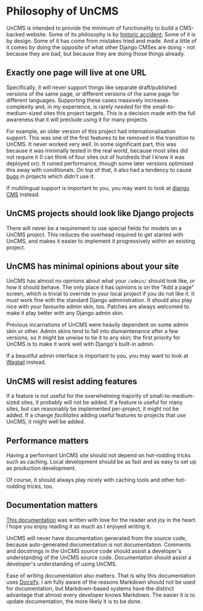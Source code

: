 # Philosophy of UnCMS

UnCMS is intended to provide the minimum of functionality to build a CMS-backed website.
Some of its philosophy is by [historic accident](history.md);
Some of it is by design.
Some of it has come from mistakes tried and made.
And a little of it comes by doing the opposite of what other Django CMSes are doing -
not because they are bad, but because they are doing those things already.

## Exactly one page will live at one URL

Specifically, it will never support things like
separate draft/published versions of the same page,
or different versions of the same page for different languages.
Supporting these cases massively increases complexity
and, in my experience, is rarely _needed_ for the small-to-medium-sized sites this project targets.
This is a decision made with the full awareness that it will preclude using it for many projects.

For example, an older version of this project had internationalisation support.
This was one of the first features to be removed in the transition to UnCMS.
It never worked very well.
In some significant part, this was because it was minimally tested in the real world,
because most sites did not require it (I can think of four sites out of hundreds that I know it was deployed on).
It ruined performance, though some later versions optimised this away with conditionals.
On top of that, it also had a tendency to cause [bugs](https://github.com/onespacemedia/cms/issues/180) in projects which _didn't_ use it.

If multilingual support is important to you, you may want to look at [django CMS](https://www.django-cms.org/en/) instead.

## UnCMS projects should look like Django projects

There will never be a requirement to use special fields for models on a UnCMS project.
This reduces the overhead required to get started with UnCMS,
and makes it easier to implement it progressively within an existing project.

## UnCMS has minimal opinions about your site

UnCMS has almost no opinions about what your `/admin/` should look like, or how it should behave.
The only place it has opinions is on the "Add a page" screen, which is trivial to override in your local project if you do not like it.
It must work fine with the standard Django administration.
It should also play nice with your favourite admin skin, too.
Patches are always welcomed to make it play better with any Django admin skin.

Previous incarnations of UnCMS were heavily dependent on some admin skin or other.
Admin skins tend to fall into dismaintenance after a few versions, so it might be unwise to tie it to any skin;
the first priority for UnCMS is to make it work well with Django's built-in admin.

If a beautiful admin interface is important to you,
you may want to look at [Wagtail](https://wagtail.org/) instead.

## UnCMS will resist adding features

If a feature is not useful for the overwhelming majority of small-to-medium-sized sites, it probably will not be added.
If a feature is useful for many sites, but can reasonably be implemented per-project, it might not be added.
If a change _facilitates_ adding useful features to projects that use UnCMS, it might well be added.

## Performance matters

Having a performant UnCMS site should not depend on hot-rodding tricks such as caching.
Local development should be as fast and as easy to set up as production development.

Of course, it should always play nicely with caching tools and other hot-rodding tricks, too.

## Documentation matters

[This documentation](DOCUMENTATION-README.md) was written with love for the reader and joy in the heart.
I hope you enjoy reading it as much as I enjoyed writing it.

UnCMS will never have documentation generated from the source code,
because auto-generated documentation is not documentation.
Comments and docstrings in the UnCMS source code should assist a developer's understanding of the UnCMS source code.
Documentation should assist a developer's understanding of using UnCMS.

Ease of writing documentation also matters.
That is why this documentation uses [Docsify](https://docsify.js.org/).
I am fully aware of the reasons Markdown should not be used for documentation,
but Markdown-based systems have the distinct advantage that almost every developer knows Markdown.
The easier it is to update documentation, the more likely it is to be done.

